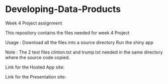 # Developing-Data-Products
Week 4 Project assignment 

This repository contains the files needed for week 4 Project

Usage :
Download all the files into a source directory
Run the shiny app

Note : The 2 text files clinton.txt and trump.txt needed in the same directory where the source code copied.

Link for the Hosted App site:

Link for the Presentation site:
